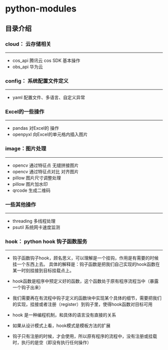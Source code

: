 # python-modules

## 目录介绍

### cloud： 云存储相关

---
   * cos_api 腾讯云 cos SDK 基本操作
   * obs_api 华为云
    
### config： 系统配置文件定义

---
* yaml 配置文件、多语言、自定义异常

### Excel的一些操作

---
* pandas 对Excel的 操作
* openpyxl 向Excel的单元格内插入图片

### image：图片处理

---

* opencv 通过特征点 无缝拼接图片
* opencv 通过特征点对比 对齐图片
* pillow 图片尺寸调整处理
* pillow 图片加水印
* qrcode 生成二维码

### 一些其他操作

---

* threading 多线程处理
* psutil 系统网卡速度监测

### hook： python hook 钩子函数服务

---

* 钩子函数钩子hook，顾名思义，可以理解是一个挂钩，作用是有需要的时候挂一个东西上去。
具体的解释是：钩子函数是把我们自己实现的hook函数在某一时刻挂接到目标挂载点上。

* hook函数是程序中预定义好的函数，这个函数处于原有程序流程当中（暴露一个钩子出来）
* 我们需要再在有流程中钩子定义的函数块中实现某个具体的细节，需要把我们的实现，挂接或者注册（register）到钩子里，使得hook函数对目标可用
* hook 是一种编程机制，和具体的语言没有直接的关系
* 如果从设计模式上看，hook模式是模板方法的扩展
* 钩子只有注册的时候，才会使用，所以原有程序的流程中，没有注册或挂载时，执行的是空（即没有执行任何操作）


